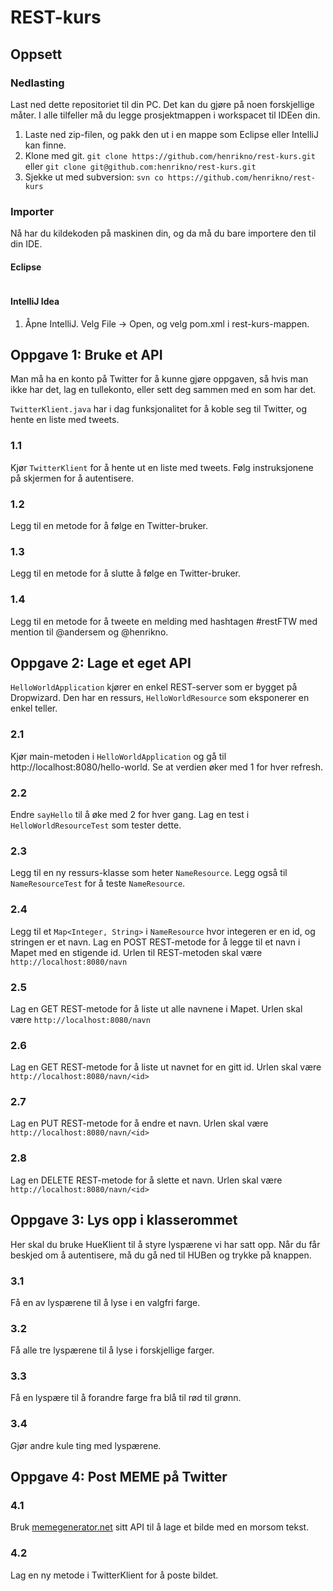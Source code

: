 # REST-kurs

## Oppsett

### Nedlasting
Last ned dette repositoriet til din PC. Det kan du gjøre på noen forskjellige måter. I alle tilfeller må du legge prosjektmappen i workspacet til IDEen din.

1. Laste ned zip-filen, og pakk den ut i en mappe som Eclipse eller IntelliJ kan finne.
1. Klone med git. `git clone https://github.com/henrikno/rest-kurs.git` eller `git clone git@github.com:henrikno/rest-kurs.git`
1. Sjekke ut med subversion: `svn co https://github.com/henrikno/rest-kurs`

### Importer
Nå har du kildekoden på maskinen din, og da må du bare importere den til din IDE.

#### Eclipse

```bash

```


#### IntelliJ Idea

1. Åpne IntelliJ. Velg File -> Open, og velg pom.xml i rest-kurs-mappen.

## Oppgave 1: Bruke et API
Man må ha en konto på Twitter for å kunne gjøre oppgaven, så hvis man ikke har det, lag en tullekonto, eller sett deg sammen med en som har det.

`TwitterKlient.java` har i dag funksjonalitet for å koble seg til Twitter, og hente en liste med tweets.

### 1.1
Kjør `TwitterKlient` for å hente ut en liste med tweets. Følg instruksjonene på skjermen for å autentisere.

### 1.2
Legg til en metode for å følge en Twitter-bruker.

### 1.3
Legg til en metode for å slutte å følge en Twitter-bruker.

### 1.4
Legg til en metode for å tweete en melding med hashtagen #restFTW med mention til @andersem og @henrikno.
 

## Oppgave 2: Lage et eget API
`HelloWorldApplication` kjører en enkel REST-server som er bygget på Dropwizard. Den har en ressurs, `HelloWorldResource` som eksponerer en enkel teller.

### 2.1
Kjør main-metoden i `HelloWorldApplication` og gå til http://localhost:8080/hello-world. Se at verdien øker med 1 for hver refresh.

### 2.2
Endre `sayHello` til å øke med 2 for hver gang. Lag en test i `HelloWorldResourceTest` som tester dette.

### 2.3
Legg til en ny ressurs-klasse som heter `NameResource`. Legg også til `NameResourceTest` for å teste `NameResource`.

### 2.4
Legg til et `Map<Integer, String>` i `NameResource` hvor integeren er en id, og stringen er et navn.
Lag en POST REST-metode for å legge til et navn i Mapet med en stigende id. Urlen til REST-metoden skal være `http://localhost:8080/navn`

### 2.5
Lag en GET REST-metode for å liste ut alle navnene i Mapet. Urlen skal være `http://localhost:8080/navn`

### 2.6
Lag en GET REST-metode for å liste ut navnet for en gitt id. Urlen skal være `http://localhost:8080/navn/<id>`

### 2.7
Lag en PUT REST-metode for å endre et navn. Urlen skal være `http://localhost:8080/navn/<id>`

### 2.8
Lag en DELETE REST-metode for å slette et navn. Urlen skal være `http://localhost:8080/navn/<id>`

## Oppgave 3: Lys opp i klasserommet
Her skal du bruke HueKlient til å styre lyspærene vi har satt opp. Når du får beskjed om å autentisere, må du gå ned til HUBen og trykke på knappen.

### 3.1
Få en av lyspærene til å lyse i en valgfri farge.

### 3.2
Få alle tre lyspærene til å lyse i forskjellige farger.

### 3.3
Få en lyspære til å forandre farge fra blå til rød til grønn.

### 3.4
Gjør andre kule ting med lyspærene.

## Oppgave 4: Post MEME på Twitter

### 4.1
Bruk [memegenerator.net](http://version1.api.memegenerator.net/) sitt API til å lage et bilde med en morsom tekst.

### 4.2
Lag en ny metode i TwitterKlient for å poste bildet.





